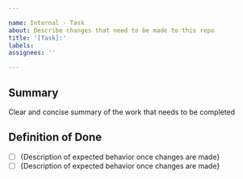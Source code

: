 ```yaml
---

name: Internal - Task
about: Describe changes that need to be made to this repo
title: '[Task]:'
labels:
assignees: ''

---
```


## Summary

Clear and concise summary of the work that needs to be completed

## Definition of Done

- [ ] {Description of expected behavior once changes are made}
- [ ] {Description of expected behavior once changes are made}
